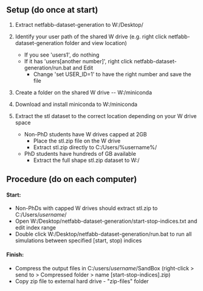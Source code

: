 ## Setup (do once at start)
1. Extract netfabb-dataset-generation to W:/Desktop/
2. Identify your user path of the shared W drive (e.g. right click netfabb-dataset-generation folder and view location)
   - If you see 'users1', do nothing
   - If it has 'users[another number]', right click netfabb-dataset-generation/run.bat and Edit
     - Change 'set USER_ID=1' to have the right number and save the file

3. Create a folder on the shared W drive  --  W:/miniconda
4. Download and install miniconda to W:/miniconda

5. Extract the stl dataset to the correct location depending on your W drive space
   - Non-PhD students have W drives capped at 2GB
     - Place the stl.zip file on the W drive
     - Extract stl.zip directly to C:/Users/%username%/
   - PhD students have hundreds of GB available
     - Extract the full shape stl.zip dataset to W:/

## Procedure (do on each computer)
#### Start:
- Non-PhDs with capped W drives should extract stl.zip to C:/Users/$username$/
- Open W:/Desktop/netfabb-dataset-generation/start-stop-indices.txt and edit index range
- Double click W:/Desktop/netfabb-dataset-generation/run.bat to run all simulations between specified [start, stop) indices  

#### Finish:
- Compress the output files in C:/users/$username$/SandBox (right-click > send to > Compressed folder > name [start-stop-indices].zip)
- Copy zip file to external hard drive - "zip-files" folder
